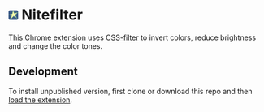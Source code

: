 # <img src="icon/19x19.png" /> Nitefilter

[This Chrome extension](https://chrome.google.com/webstore/detail/nitefilter/hnlompniaphobjeapeabbgckbjmaplpc) uses [CSS-filter](https://developer.mozilla.org/en-US/docs/Web/CSS/filter) to invert colors, reduce brightness and change the color tones.

## Development

To install unpublished version, first clone or download this repo and then [load the extension](https://developer.chrome.com/extensions/getstarted#unpacked).
